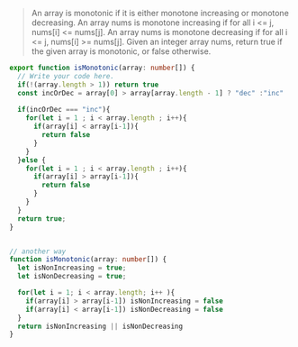 > An array is monotonic if it is either monotone increasing or monotone decreasing. An array nums is monotone increasing if for all i <= j, nums[i] <= nums[j]. An array nums is monotone decreasing if for all i <= j, nums[i] >= nums[j]. Given an integer array nums, return true if the given array is monotonic, or false otherwise.
```ts
export function isMonotonic(array: number[]) {
  // Write your code here.
  if(!(array.length > 1)) return true
  const incOrDec = array[0] > array[array.length - 1] ? "dec" :"inc"
  
  if(incOrDec === "inc"){
    for(let i = 1 ; i < array.length ; i++){
      if(array[i] < array[i-1]){
        return false
      }
    }
  }else {
    for(let i = 1 ; i < array.length ; i++){
      if(array[i] > array[i-1]){
        return false
      }
    }
  }
  return true;
}


// another way
function isMonotonic(array: number[]) {
  let isNonIncreasing = true;
  let isNonDecreasing = true;

  for(let i = 1; i < array.length; i++ ){
    if(array[i] > array[i-1]) isNonIncreasing = false
    if(array[i] < array[i-1]) isNonDecreasing = false
  }
  return isNonIncreasing || isNonDecreasing
}
```
